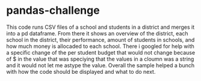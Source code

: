 # pandas-challenge

This code runs CSV files of a school and students in a district and merges it into a pd dataframe. From there it shows an overview of the district, each school in the district, their performance, amount of students in schools, and how much money is allocaded to each school. There i googled for help with a specific change of the per student budget that would not change because of $ in the value that was speciying that the values in a cloumn was a string and it would not let me astype the value. Overall the sample helped a bunch with how the code should be displayed and what to do next. 
